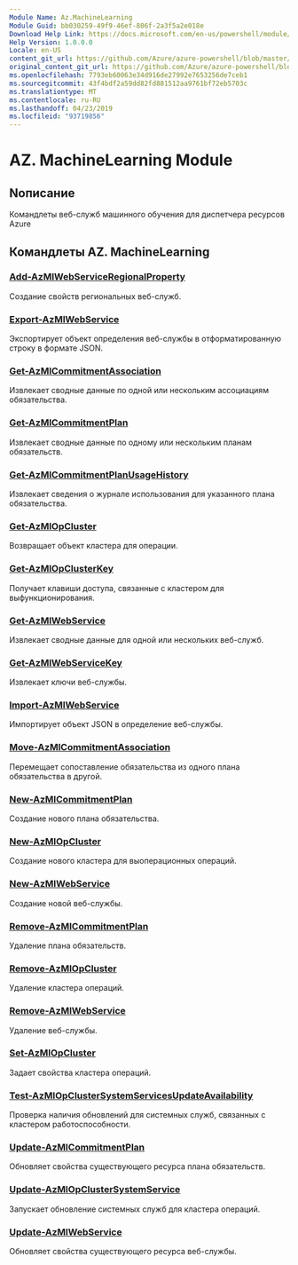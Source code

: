 ```yaml
---
Module Name: Az.MachineLearning
Module Guid: bb030259-49f9-46ef-806f-2a3f5a2e018e
Download Help Link: https://docs.microsoft.com/en-us/powershell/module/az.machinelearning
Help Version: 1.0.0.0
Locale: en-US
content_git_url: https://github.com/Azure/azure-powershell/blob/master/src/MachineLearning/MachineLearning/help/Az.MachineLearning.md
original_content_git_url: https://github.com/Azure/azure-powershell/blob/master/src/MachineLearning/MachineLearning/help/Az.MachineLearning.md
ms.openlocfilehash: 7793eb60063e34d916de27992e7653256de7ceb1
ms.sourcegitcommit: 43f4bdf2a59dd82fd881512aa9761bf72eb5703c
ms.translationtype: MT
ms.contentlocale: ru-RU
ms.lasthandoff: 04/23/2019
ms.locfileid: "93719856"
---
```

# AZ. MachineLearning Module
## Nописание
Командлеты веб-служб машинного обучения для диспетчера ресурсов Azure

## Командлеты AZ. MachineLearning
### [Add-AzMlWebServiceRegionalProperty](Add-AzMlWebServiceRegionalProperty.md)
Создание свойств региональных веб-служб.

### [Export-AzMlWebService](Export-AzMlWebService.md)
Экспортирует объект определения веб-службы в отформатированную строку в формате JSON.

### [Get-AzMlCommitmentAssociation](Get-AzMlCommitmentAssociation.md)
Извлекает сводные данные по одной или нескольким ассоциациям обязательства.

### [Get-AzMlCommitmentPlan](Get-AzMlCommitmentPlan.md)
Извлекает сводные данные по одному или нескольким планам обязательств.

### [Get-AzMlCommitmentPlanUsageHistory](Get-AzMlCommitmentPlanUsageHistory.md)
Извлекает сведения о журнале использования для указанного плана обязательства.

### [Get-AzMlOpCluster](Get-AzMlOpCluster.md)
Возвращает объект кластера для операции.

### [Get-AzMlOpClusterKey](Get-AzMlOpClusterKey.md)
Получает клавиши доступа, связанные с кластером для выфункционирования.

### [Get-AzMlWebService](Get-AzMlWebService.md)
Извлекает сводные данные для одной или нескольких веб-служб.

### [Get-AzMlWebServiceKey](Get-AzMlWebServiceKey.md)
Извлекает ключи веб-службы.

### [Import-AzMlWebService](Import-AzMlWebService.md)
Импортирует объект JSON в определение веб-службы.

### [Move-AzMlCommitmentAssociation](Move-AzMlCommitmentAssociation.md)
Перемещает сопоставление обязательства из одного плана обязательства в другой.

### [New-AzMlCommitmentPlan](New-AzMlCommitmentPlan.md)
Создание нового плана обязательства.

### [New-AzMlOpCluster](New-AzMlOpCluster.md)
Создание нового кластера для выоперационных операций.

### [New-AzMlWebService](New-AzMlWebService.md)
Создание новой веб-службы.

### [Remove-AzMlCommitmentPlan](Remove-AzMlCommitmentPlan.md)
Удаление плана обязательств.

### [Remove-AzMlOpCluster](Remove-AzMlOpCluster.md)
Удаление кластера операций.

### [Remove-AzMlWebService](Remove-AzMlWebService.md)
Удаление веб-службы.

### [Set-AzMlOpCluster](Set-AzMlOpCluster.md)
Задает свойства кластера операций.

### [Test-AzMlOpClusterSystemServicesUpdateAvailability](Test-AzMlOpClusterSystemServicesUpdateAvailability.md)
Проверка наличия обновлений для системных служб, связанных с кластером работоспособности.

### [Update-AzMlCommitmentPlan](Update-AzMlCommitmentPlan.md)
Обновляет свойства существующего ресурса плана обязательств.

### [Update-AzMlOpClusterSystemService](Update-AzMlOpClusterSystemService.md)
Запускает обновление системных служб для кластера операций.

### [Update-AzMlWebService](Update-AzMlWebService.md)
Обновляет свойства существующего ресурса веб-службы.

